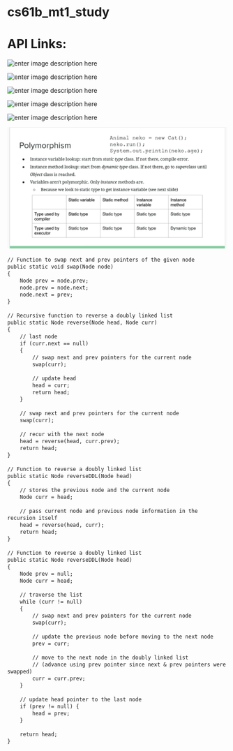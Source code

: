 # cs61b_mt1_study

# API Links:





![enter image description here](https://3.bp.blogspot.com/-C1o1u8il4J8/XGGvQJlvA1I/AAAAAAAACs8/MCU7ydkwW0oF63BNiVA62OkWtHwIGk0SACLcBGAs/s1600/Screenshot+%2528286%2529.png)

![enter image description here](https://introcs.cs.princeton.edu/java/11cheatsheet/images/casts.png)

![enter image description here](https://introcs.cs.princeton.edu/java/11cheatsheet/images/array2d-init.png)

![enter image description here](https://introcs.cs.princeton.edu/java/11cheatsheet/images/function-examples.png)

![enter image description here](https://introcs.cs.princeton.edu/java/11cheatsheet/images/string-api.png)

![enter image description here](https://github.com/BrianSantoso/cs61b_mt1_study/blob/master/91088.jpg?raw=true)


``` 
// Function to swap next and prev pointers of the given node
public static void swap(Node node)
{
	Node prev = node.prev;
	node.prev = node.next;
	node.next = prev;
}

// Recursive function to reverse a doubly linked list
public static Node reverse(Node head, Node curr)
{
	// last node
	if (curr.next == null)
	{
		// swap next and prev pointers for the current node
		swap(curr);

		// update head
		head = curr;
		return head;
	}

	// swap next and prev pointers for the current node
	swap(curr);

	// recur with the next node
	head = reverse(head, curr.prev);
	return head;
}

// Function to reverse a doubly linked list
public static Node reverseDDL(Node head)
{
	// stores the previous node and the current node
	Node curr = head;

	// pass current node and previous node information in the recursion itself
	head = reverse(head, curr);
	return head;
}

// Function to reverse a doubly linked list
public static Node reverseDDL(Node head)
{
	Node prev = null;
	Node curr = head;

	// traverse the list
	while (curr != null)
	{
		// swap next and prev pointers for the current node
		swap(curr);

		// update the previous node before moving to the next node
		prev = curr;

		// move to the next node in the doubly linked list
		// (advance using prev pointer since next & prev pointers were swapped)
		curr = curr.prev;
	}

	// update head pointer to the last node
	if (prev != null) {
		head = prev;
	}

	return head;
}

 ```
